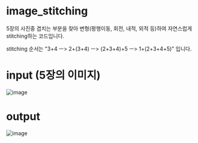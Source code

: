 # image_stitching
5장의 사진중 겹치는 부분을 찾아 변형(평행이동, 회전, 내적, 외적 등)하여 자연스럽게 stitching하는 코드입니다.

stitching 순서는 "3+4 ㅡ> 2+(3+4) ㅡ> (2+3+4)+5 ㅡ> 1+(2+3+4+5)" 입니다.

# input (5장의 이미지)

![image](https://user-images.githubusercontent.com/63800086/146680018-05e530a9-9cd2-484c-9ae8-335da5b7e23e.png)



# output

![image](https://user-images.githubusercontent.com/63800086/146680067-379e8b57-3e8e-4b32-85ee-5bed984151e5.png)
